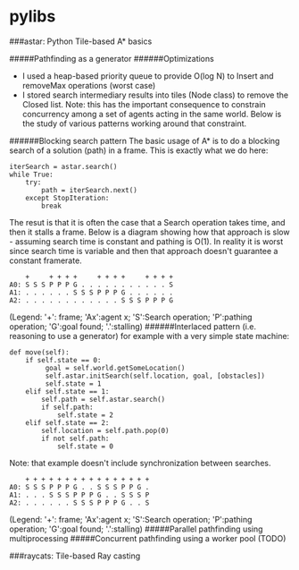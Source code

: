 # pylibs

###astar: Python Tile-based A* basics

#####Pathfinding as a generator
######Optimizations
- I used a heap-based priority queue to provide O(log N) to Insert and removeMax operations (worst case)
- I stored search intermediary results into tiles (Node class) to remove the Closed list. Note: this has the important consequence to constrain concurrency among a set of agents acting in the same world. Below is the study of various patterns working around that constraint.

######Blocking search pattern 
The basic usage of A* is to do a blocking search of a solution (path) in a frame. This is exactly what we do here:
```
iterSearch = astar.search()
while True:
    try:
        path = iterSearch.next()
    except StopIteration:
        break
```
The resut is that it is often the case that a Search operation takes time, and then it stalls a frame. Below is a diagram showing how that approach is slow - assuming search time is constant and pathing is O(1). In reality it is worst since search time is variable and then that approach doesn't guarantee a constant framerate.
```
    +     + + + +     + + + +     + + + + 
A0: S S S P P P G . . . . . . . . . . . S 
A1: . . . . . . S S S P P P G . . . . . .
A2: . . . . . . . . . . . . S S S P P P G
```
(Legend: '+': frame; 'Ax':agent x; 'S':Search operation; 'P':pathing operation; 'G':goal found; '.':stalling)
######Interlaced pattern 
(i.e. reasoning to use a generator)
for example with a very simple state machine:
```
def move(self):
    if self.state == 0:
         goal = self.world.getSomeLocation()
         self.astar.initSearch(self.location, goal, [obstacles])
         self.state = 1
    elif self.state == 1:
        self.path = self.astar.search()
        if self.path:
            self.state = 2
    elif self.state == 2:
        self.location = self.path.pop(0)
        if not self.path:
            self.state = 0
```
Note: that example doesn't include synchronization between searches.
```
    + + + + + + + + + + + + + + + +
A0: S S S P P P G . . S S S P P G .
A1: . . . S S S P P P G . . S S S P
A2: . . . . . . S S S P P P G . . S
```
(Legend: '+': frame; 'Ax':agent x; 'S':Search operation; 'P':pathing operation; 'G':goal found; '.':stalling)
#####Parallel pathfinding using multiprocessing
#####Concurrent pathfinding using a worker pool
(TODO)

###raycats: Tile-based Ray casting
